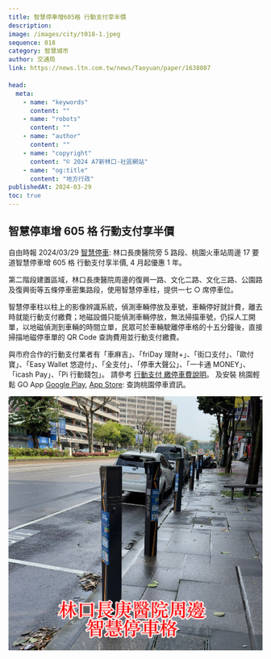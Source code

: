 ```yaml
---
title: 智慧停車增605格 行動支付享半價
description:
image: /images/city/t018-1.jpeg
sequence: 018
category: 智慧城市
author: 交通局
link: https://news.ltn.com.tw/news/Taoyuan/paper/1638087

head:
  meta:
    - name: "keywords"
      content: ""
    - name: "robots"
      content: ""
    - name: "author"
      content: ""
    - name: "copyright"
      content: "© 2024 A7新林口-社區網站"
    - name: "og:title"
      content: "地方行政"
publishedAt: 2024-03-29
toc: true
---
```


## 智慧停車增 605 格 行動支付享半價

自由時報 2024/03/29 <a href="https://news.ltn.com.tw/news/Taoyuan/paper/1638087">智慧停車</a>:
林口長庚醫院旁 5 路段、桃園火車站周邊 17 要道智慧停車增 605 格 行動支付享半價, 4 月起優惠 1 年。

第二階段建置區域，林口長庚醫院周邊的復興一路、文化二路、文化三路、公園路及復興街等五條停車密集路段，使用智慧停車柱，提供一七 ○ 席停車位。

智慧停車柱以柱上的影像辨識系統，偵測車輛停放及車號，車輛停好就計費，離去時就能行動支付繳費；地磁設備只能偵測車輛停放，無法掃描車號，仍採人工開單，以地磁偵測到車輛的時間立單，民眾可於車輛駛離停車格的十五分鐘後，直接掃描地磁停車單的 QR Code 查詢費用並行動支付繳費。

與市府合作的行動支付業者有「車麻吉」、「friDay 理財+」、「街口支付」、「歐付寶」、「Easy Wallet 悠遊付」、「全支付」、「停車大聲公」、「一卡通 MONEY」、「icash Pay」、「Pi 行動錢包」。 請參考 <a href="https://epark.tycg.gov.tw/public/download/%E6%93%8D%E4%BD%9C%E8%AA%AA%E6%98%8E-%E8%A1%8C%E5%8B%95%E6%94%AF%E4%BB%98APP%E7%B9%B3%E5%81%9C%E8%BB%8A%E8%B2%BB.pdf">行動支付 繳停車費說明</a>。 及安裝 桃園輕鬆 GO App <a href="https://play.google.com/store/apps/details?id=tw.gov.tycg.app.android.etransportation&hl=zh_TW&gl=US">Google Play</a>, <a href="https://apps.apple.com/tw/app/%E6%A1%83%E5%9C%92%E8%BC%95%E9%AC%86%EF%BD%87%EF%BD%8F/id901743387">App Store</a>: 查詢桃園停車資訊。

![t018-1.jpeg](/images/city/t018-1.jpeg)

